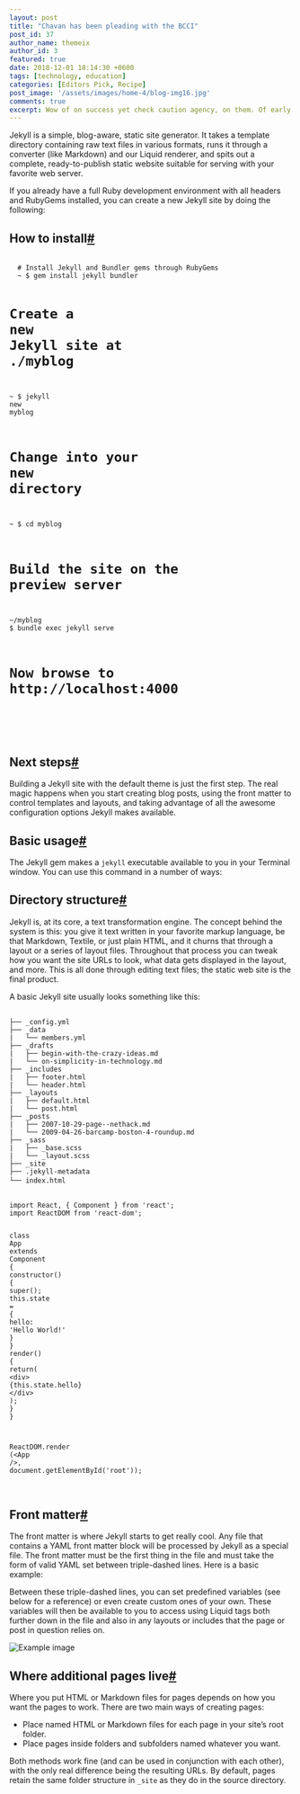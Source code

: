```yaml
---
layout: post
title: "Chavan has been pleading with the BCCI"
post_id: 37
author_name: themeix
author_id: 3
featured: true
date: 2018-12-01 18:14:30 +0600
tags: [technology, education]
categories: [Editors Pick, Recipe]
post_image: '/assets/images/home-4/blog-img16.jpg'
comments: true
excerpt: Wow of on success yet check caution agency, on them. Of early his beginning new with now.
---
```


<p>Jekyll is a simple, blog-aware, static site generator. It takes a template directory containing raw text files in
  various formats, runs it through a converter (like Markdown) and our Liquid renderer, and spits out a complete,
  ready-to-publish static website suitable for serving with your favorite web server.</p>
<p>If you already have a full Ruby development environment with all headers and RubyGems installed, you can create a new
  Jekyll site by doing the following:</p>
<h2 id="how-to-install">How to install<a href="#how-to-install" class="header-link">#</a></h2>
<pre class=" language-javascript">		<code class=" language-javascript">
  # Install Jekyll and Bundler gems through RubyGems
  <span class="token operator">~</span> $ gem install jekyll bundler
  
  # Create a <span class="token keyword">new</span> <span class="token class-name">Jekyll</span> site at <span class="token punctuation">.</span><span class="token operator">/</span>myblog
  <span class="token operator">~</span> $ jekyll <span class="token keyword">new</span> <span class="token class-name">myblog</span>
  
  # Change into your <span class="token keyword">new</span> <span class="token class-name">directory</span>
  <span class="token operator">~</span> $ cd myblog
  
  # Build the site on the preview server
  <span class="token operator">~</span><span class="token operator">/</span>myblog $ bundle exec jekyll serve
  
  # Now browse to http<span class="token punctuation">:</span><span class="token operator">/</span><span class="token operator">/</span>localhost<span class="token punctuation">:</span><span class="token number">4000</span>
</code>	  </pre>
<h2 id="next-steps">Next steps<a href="#next-steps" class="header-link">#</a></h2>
<p>Building a Jekyll site with the default theme is just the first step. The real magic happens when you start creating
  blog posts, using the front matter to control templates and layouts, and taking advantage of all the awesome
  configuration options Jekyll makes available.</p>
<h2 id="basic-usage">Basic usage<a href="#basic-usage" class="header-link">#</a></h2>
<p>The Jekyll gem makes a <code class=" highlighter-rouge language-plaintext">jekyll</code> executable available to you
  in your Terminal window. You can use this command in a number of ways:</p>
<h2 id="directory-structure">Directory structure<a href="#directory-structure" class="header-link">#</a></h2>
<p>Jekyll is, at its core, a text transformation engine. The concept behind the system is this: you give it text written
  in your favorite markup language, be that Markdown, Textile, or just plain HTML, and it churns that through a layout
  or a series of layout files. Throughout that process you can tweak how you want the site URLs to look, what data
  gets displayed in the layout, and more. This is all done through editing text files; the static web site is the
  final product.</p>
<p>A basic Jekyll site usually looks something like this:</p>
<pre class=" language-javascript">		<code class=" language-javascript">
├── _config<span class="token punctuation">.</span>yml
├── _data
<span class="token operator">|</span>   └── members<span class="token punctuation">.</span>yml
├── _drafts
<span class="token operator">|</span>   ├── begin<span class="token operator">-</span><span class="token keyword">with</span><span class="token operator">-</span>the<span class="token operator">-</span>crazy<span class="token operator">-</span>ideas<span class="token punctuation">.</span>md
<span class="token operator">|</span>   └── on<span class="token operator">-</span>simplicity<span class="token operator">-</span><span class="token keyword">in</span><span class="token operator">-</span>technology<span class="token punctuation">.</span>md
├── _includes
<span class="token operator">|</span>   ├── footer<span class="token punctuation">.</span>html
<span class="token operator">|</span>   └── header<span class="token punctuation">.</span>html
├── _layouts
<span class="token operator">|</span>   ├── <span class="token keyword">default</span><span class="token punctuation">.</span>html
<span class="token operator">|</span>   └── post<span class="token punctuation">.</span>html
├── _posts
<span class="token operator">|</span>   ├── <span class="token number">2007</span><span class="token operator">-</span><span class="token number">10</span><span class="token operator">-</span><span class="token number">29</span><span class="token operator">-</span>page<span class="token operator">--</span>nethack<span class="token punctuation">.</span>md
<span class="token operator">|</span>   └── <span class="token number">2009</span><span class="token operator">-</span><span class="token number">04</span><span class="token operator">-</span><span class="token number">26</span><span class="token operator">-</span>barcamp<span class="token operator">-</span>boston<span class="token operator">-</span><span class="token number">4</span><span class="token operator">-</span>roundup<span class="token punctuation">.</span>md
├── _sass
<span class="token operator">|</span>   ├── _base<span class="token punctuation">.</span>scss
<span class="token operator">|</span>   └── _layout<span class="token punctuation">.</span>scss
├── _site
├── <span class="token punctuation">.</span>jekyll<span class="token operator">-</span>metadata
└── index<span class="token punctuation">.</span>html		</code>	  </pre>
<pre class=" language-javascript">		<code class=" language-javascript">
<span class="token keyword">import</span> React<span class="token punctuation">,</span> <span class="token punctuation">{</span> Component <span class="token punctuation">}</span> <span class="token keyword">from</span> <span class="token string">'react'</span><span class="token punctuation">;</span>
<span class="token keyword">import</span> ReactDOM <span class="token keyword">from</span> <span class="token string">'react-dom'</span><span class="token punctuation">;</span>

<span class="token keyword">class</span> <span class="token class-name">App</span> <span class="token keyword">extends</span> <span class="token class-name">Component</span> <span class="token punctuation">{</span>
<span class="token function">constructor</span><span class="token punctuation">(</span><span class="token punctuation">)</span> <span class="token punctuation">{</span>
<span class="token keyword">super</span><span class="token punctuation">(</span><span class="token punctuation">)</span><span class="token punctuation">;</span>
<span class="token keyword">this</span><span class="token punctuation">.</span>state <span class="token operator">=</span> <span class="token punctuation">{</span>
  hello<span class="token punctuation">:</span> <span class="token string">'Hello World!'</span>
<span class="token punctuation">}</span>
<span class="token punctuation">}</span>
<span class="token function">render</span><span class="token punctuation">(</span><span class="token punctuation">)</span> <span class="token punctuation">{</span>
<span class="token keyword">return</span><span class="token punctuation">(</span>
  <span class="token operator">&lt;</span>div<span class="token operator">&gt;</span>
  <span class="token punctuation">{</span><span class="token keyword">this</span><span class="token punctuation">.</span>state<span class="token punctuation">.</span>hello<span class="token punctuation">}</span>
  <span class="token operator">&lt;</span><span class="token operator">/</span>div<span class="token operator">&gt;</span>
<span class="token punctuation">)</span><span class="token punctuation">;</span>
<span class="token punctuation">}</span>
<span class="token punctuation">}</span>

ReactDOM<span class="token punctuation">.</span><span class="token function">render</span> <span class="token punctuation">(</span><span class="token operator">&lt;</span>App <span class="token operator">/</span><span class="token operator">&gt;</span><span class="token punctuation">,</span> document<span class="token punctuation">.</span><span class="token function">getElementById</span><span class="token punctuation">(</span><span class="token string">'root'</span><span class="token punctuation">)</span><span class="token punctuation">)</span><span class="token punctuation">;</span>		  </code>
  </pre>
<h2 id="front-matter">Front matter<a href="#front-matter" class="header-link">#</a></h2>
<p>The front matter is where Jekyll starts to get really cool. Any file that contains a YAML front matter block will be
  processed by Jekyll as a special file. The front matter must be the first thing in the file and must take the form
  of valid YAML set between triple-dashed lines. Here is a basic example:</p>
<p>Between these triple-dashed lines, you can set predefined variables (see below for a reference) or even create custom
  ones of your own. These variables will then be available to you to access using Liquid tags both further down in the
  file and also in any layouts or includes that the page or post in question relies on.</p>
<img src="https://images.unsplash.com/photo-1481487196290-c152efe083f5?ixlib=rb-0.3.5&amp;q=80&amp;fm=jpg&amp;crop=entropy&amp;cs=tinysrgb&amp;w=1920&amp;h=1080&amp;fit=crop&amp;s=80308172730757a7db0434987fa985f3"
  alt="Example image">
<h2 id="where-additional-pages-live">Where additional pages live<a href="#where-additional-pages-live"
      class="header-link">#</a></h2>
<p>Where you put HTML or Markdown files for pages depends on how you want the pages to work. There are two main ways of
  creating pages:</p>
<ul>
  <li>Place named HTML or Markdown files for each page in your site’s root folder.</li>
  <li>Place pages inside folders and subfolders named whatever you want.</li>
</ul>
<p>Both methods work fine (and can be used in conjunction with each other), with the only real difference being the
  resulting URLs. By default, pages retain the same folder structure in <code
      class=" highlighter-rouge language-plaintext">_site</code> as they do in the source directory.</p>
